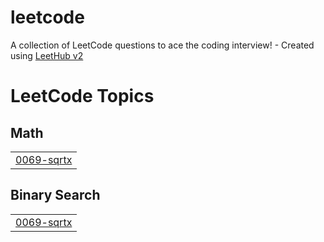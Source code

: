 # leetcode
A collection of LeetCode questions to ace the coding interview! - Created using [LeetHub v2](https://github.com/arunbhardwaj/LeetHub-2.0)

<!---LeetCode Topics Start-->
# LeetCode Topics
## Math
|  |
| ------- |
| [0069-sqrtx](https://github.com/SumitRaut2003/leetcode/tree/master/0069-sqrtx) |
## Binary Search
|  |
| ------- |
| [0069-sqrtx](https://github.com/SumitRaut2003/leetcode/tree/master/0069-sqrtx) |
<!---LeetCode Topics End-->